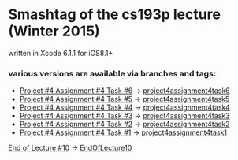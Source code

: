 # Smashtag of the cs193p lecture (Winter 2015)

written in Xcode 6.1.1 for iOS8.1+


### various versions are available via branches and tags:

+ [Project #4 Assignment #4 Task #6](http://cs193p.m2m.at/cs193p-project-4-assignment-4-task-6-winter-2015/) -> [project4assignment4task6](https://github.com/m2mtech/smashtag-2015/tree/project4assignment4task6)
+ [Project #4 Assignment #4 Task #5](http://cs193p.m2m.at/cs193p-project-4-assignment-4-task-5-winter-2015/) -> [project4assignment4task5](https://github.com/m2mtech/smashtag-2015/tree/project4assignment4task5)
+ [Project #4 Assignment #4 Task #4](http://cs193p.m2m.at/cs193p-project-4-assignment-4-task-4-winter-2015/) -> [project4assignment4task4](https://github.com/m2mtech/smashtag-2015/tree/project4assignment4task4)
+ [Project #4 Assignment #4 Task #3](http://cs193p.m2m.at/cs193p-project-4-assignment-4-task-3-winter-2015/) -> [project4assignment4task3](https://github.com/m2mtech/smashtag-2015/tree/project4assignment4task3)
+ [Project #4 Assignment #4 Task #2](http://cs193p.m2m.at/cs193p-project-4-assignment-4-task-2-winter-2015/) -> [project4assignment4task2](https://github.com/m2mtech/smashtag-2015/tree/project4assignment4task2)
+ [Project #4 Assignment #4 Task #1](http://cs193p.m2m.at/cs193p-project-4-assignment-4-task-1-winter-2015/) -> [project4assignment4task1](https://github.com/m2mtech/smashtag-2015/tree/project4assignment4task1)

[End of Lecture #10](http://cs193p.m2m.at/cs193p-lecture-10-table-view-winter-2015/) -> [EndOfLecture10](https://github.com/m2mtech/smashtag-2015/tree/EndOfLecture10)